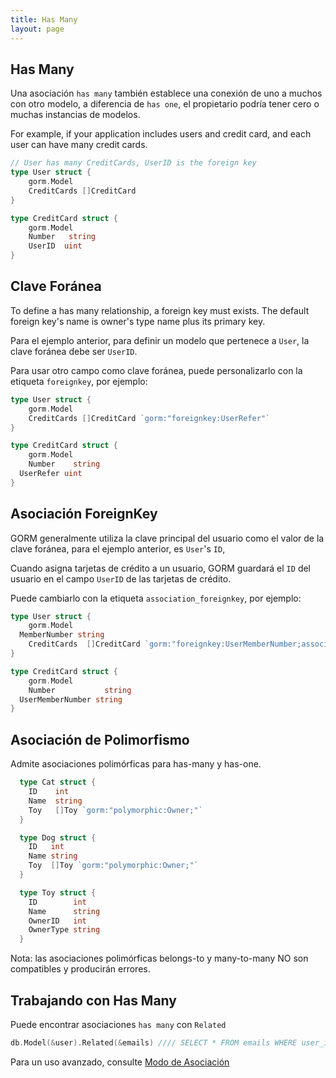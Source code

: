 ```yaml
---
title: Has Many
layout: page
---
```

## Has Many

Una asociación `has many` también establece una conexión de uno a muchos con otro modelo, a diferencia de `has one`, el propietario podría tener cero o muchas instancias de modelos.

For example, if your application includes users and credit card, and each user can have many credit cards.

```go
// User has many CreditCards, UserID is the foreign key
type User struct {
    gorm.Model
    CreditCards []CreditCard
}

type CreditCard struct {
    gorm.Model
    Number   string
    UserID  uint
}
```

## Clave Foránea

To define a has many relationship, a foreign key must exists. The default foreign key's name is owner's type name plus its primary key.

Para el ejemplo anterior, para definir un modelo que pertenece a `User`, la clave foránea debe ser `UserID`.

Para usar otro campo como clave foránea, puede personalizarlo con la etiqueta `foreignkey`, por ejemplo:

```go
type User struct {
    gorm.Model
    CreditCards []CreditCard `gorm:"foreignkey:UserRefer"`
}

type CreditCard struct {
    gorm.Model
    Number    string
  UserRefer uint
}
```

## Asociación ForeignKey

GORM generalmente utiliza la clave principal del usuario como el valor de la clave foránea, para el ejemplo anterior, es `User`'s `ID`,

Cuando asigna tarjetas de crédito a un usuario, GORM guardará el `ID` del usuario en el campo `UserID` de las tarjetas de crédito.

Puede cambiarlo con la etiqueta `association_foreignkey`, por ejemplo:

```go
type User struct {
    gorm.Model
  MemberNumber string
    CreditCards  []CreditCard `gorm:"foreignkey:UserMemberNumber;association_foreignkey:MemberNumber"`
}

type CreditCard struct {
    gorm.Model
    Number           string
  UserMemberNumber string
}
```

## Asociación de Polimorfismo

Admite asociaciones polimórficas para has-many y has-one.

```go
  type Cat struct {
    ID    int
    Name  string
    Toy   []Toy `gorm:"polymorphic:Owner;"`
  }

  type Dog struct {
    ID   int
    Name string
    Toy  []Toy `gorm:"polymorphic:Owner;"`
  }

  type Toy struct {
    ID        int
    Name      string
    OwnerID   int
    OwnerType string
  }
```

Nota: las asociaciones polimórficas belongs-to y many-to-many NO son compatibles y producirán errores.

## Trabajando con Has Many

Puede encontrar asociaciones `has many` con `Related`

```go
db.Model(&user).Related(&emails) //// SELECT * FROM emails WHERE user_id = 111; // 111 es la clave principal del usuario
```

Para un uso avanzado, consulte [Modo de Asociación](/docs/associations.html#Association-Mode)